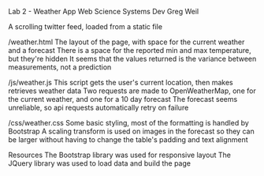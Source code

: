 Lab 2 - Weather App
Web Science Systems Dev
Greg Weil

A scrolling twitter feed, loaded from a static file

/weather.html
	The layout of the page, with space for the current weather and a forecast
	There is a space for the reported min and max temperature, but they're hidden
		It seems that the values returned is the variance between measurements, not a prediction

/js/weather.js
	This script gets the user's current location, then makes retrieves weather data
	Two requests are made to OpenWeatherMap, one for the current weather, and one for a 10 day forecast
	The forecast seems unreliable, so api requests automatically retry on failure

/css/weather.css
	Some basic styling, most of the formatting is handled by Bootstrap
	A scaling transform is used on images in the forecast so they can be larger
		without having to change the table's padding and text alignment

Resources
	The Bootstrap library was used for responsive layout
	The JQuery library was used to load data and build the page
